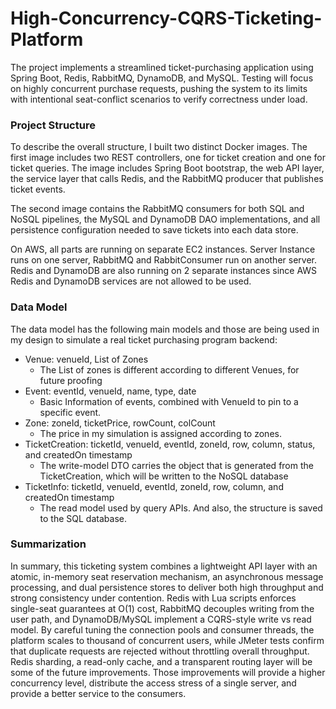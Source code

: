 # High-Concurrency-CQRS-Ticketing-Platform
The project implements a streamlined ticket-purchasing application using Spring Boot, Redis, RabbitMQ, DynamoDB, and MySQL. Testing will focus on highly concurrent purchase requests, pushing the system to its limits with intentional seat-conflict scenarios to verify correctness under load.

### Project Structure
To describe the overall structure, I built two distinct Docker images. The first image includes two
REST controllers, one for ticket creation and one for ticket queries. The image includes Spring
Boot bootstrap, the web API layer, the service layer that calls Redis, and the RabbitMQ
producer that publishes ticket events.

The second image contains the RabbitMQ consumers for both SQL and NoSQL pipelines, the
MySQL and DynamoDB DAO implementations, and all persistence configuration needed to
save tickets into each data store.

 On AWS, all parts are running on separate EC2 instances. Server
Instance runs on one server, RabbitMQ and RabbitConsumer run on another server. Redis and
DynamoDB are also running on 2 separate instances since AWS Redis and DynamoDB
services are not allowed to be used.

### Data Model
The data model has the following main models and those are being used in my design to
simulate a real ticket purchasing program backend:
- Venue: venueId, List of Zones
    - The List of zones is different according to different Venues, for future proofing
- Event: eventId, venueId, name, type, date
    - Basic Information of events, combined with VenueId to pin to a specific event.
- Zone: zoneId, ticketPrice, rowCount, colCount
    - The price in my simulation is assigned according to zones.
- TicketCreation: ticketId, venueId, eventId, zoneId, row, column, status, and createdOn
timestamp
    - The write-model DTO carries the object that is generated from the
TicketCreation, which will be written to the NoSQL database
- TicketInfo: ticketId, venueId, eventId, zoneId, row, column, and createdOn timestamp
    - The read model used by query APIs. And also, the structure is saved to the SQL database.

### Summarization
In summary, this ticketing system combines a lightweight API layer with an atomic, in-memory
seat reservation mechanism, an asynchronous message processing, and dual persistence
stores to deliver both high throughput and strong consistency under contention. Redis with Lua
scripts enforces single-seat guarantees at O(1) cost, RabbitMQ decouples writing from the user
path, and DynamoDB/MySQL implement a CQRS-style write vs read model. By careful tuning
the connection pools and consumer threads, the platform scales to thousand of concurrent
users, while JMeter tests confirm that duplicate requests are rejected without throttling overall
throughput. Redis sharding, a read-only cache, and a transparent routing layer will be some of
the future improvements. Those improvements will provide a higher concurrency level, distribute
the access stress of a single server, and provide a better service to the consumers.